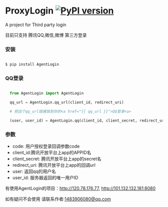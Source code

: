 # ProxyLogin    [![PyPI version](https://badge.fury.io/py/ProxyLogin.svg)](https://badge.fury.io/py/ProxyLogin)
A project for Third party login

目前只支持 腾讯QQ,微信,微博 第三方登录

### 安装 
```bash

$ pip install AgentLogin

```
### QQ登录

```python

  from AgentLogin import AgentLogin

  qq_url = AgentLogin.qq_url(client_id, redirect_uri)

  # 把这个qq_url链接放到你的<a href="{{ qq_url }}">QQ登录<a>

  (user, user_id) = AgentLogin.qq(client_id, client_secret, redirect_uri, code)

```
### 参数

* code: 用户授权登录回调参数code
* client_id:腾讯开放平台上app的APPID名
* client_secret: 腾讯开放平台上app的secret名
* redirect_uri: 腾讯开放平台上app的回调url
* user: 返回qq的用户名
* user_id: 服务器返回的唯一用户ID


有使用AgentLogin的项目：http://120.78.176.77, http://101.132.132.181:8080


如有疑问不会使用 请联系作者:1483906080@qq.com
